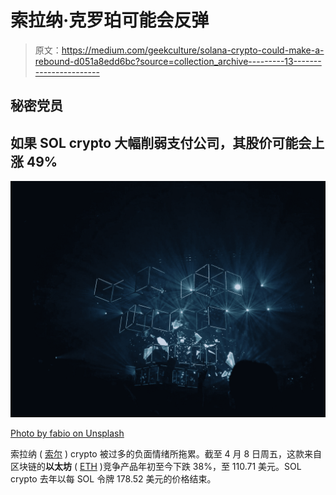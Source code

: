 # 索拉纳·克罗珀可能会反弹

> 原文：<https://medium.com/geekculture/solana-crypto-could-make-a-rebound-d051a8edd6bc?source=collection_archive---------13----------------------->

## 秘密党员

## 如果 SOL crypto 大幅削弱支付公司，其股价可能会上涨 49%

![](img/881a1225265d9bc2e962412d23695fe4.png)

[Photo by fabio on Unsplash](https://unsplash.com/@fabioha?utm_source=unsplash&utm_medium=referral&utm_content=creditCopyText%22%3Efabio%3C/a%3E%20on%20%3Ca%20href=%22https://unsplash.com/s/photos/crypto?utm_source=unsplash&utm_medium=referral&utm_content=creditCopyText%22%3EUnsplash%3C/a%3E)

索拉纳 ( [索尔](https://coinmarketcap.com/currencies/solana/) ) crypto 被过多的负面情绪所拖累。截至 4 月 8 日周五，这款来自区块链的**以太坊** ( [ETH](https://coinmarketcap.com/currencies/ethereum/) )竞争产品年初至今下跌 38%，至 110.71 美元。SOL crypto 去年以每 SOL 令牌 178.52 美元的价格结束。